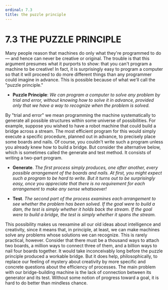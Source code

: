 ```yaml
---
ordinal: 7.3
title: the puzzle principle
---
```


# 7.3 THE PUZZLE PRINCIPLE

Many people reason that machines do only what they're programmed to do &mdash; and hence can never be creative or original. The trouble is that this argument presumes what it purports to show: that you can't program a machine to be creative! In fact, it is surprisingly easy to program a computer so that it will proceed to do more different things than any programmer could imagine in advance. This is possible because of what we'll call the "puzzle principle."

- **Puzzle Principle**: _We can program a computer to solve any problem by trial and error, without knowing how to solve it in advance, provided only that we have a way to recognize when the problem is solved._

By "trial and error" we mean programming the machine systematically to generate all possible structures within some universe of possibilities. For example, suppose you wished to have a robot machine that could build a bridge across a stream. The most efficient program for this would simply execute a specific procedure, planned out in advance, to precisely place some boards and nails. Of course, you couldn't write such a program unless you already knew how to build a bridge. But consider the alternative below, which is sometimes called the generate and test method. It consists of writing a two-part program.

- **Generate**. _The first process simply produces, one after another, every possible arrangement of the boards and nails. At first, you might expect such a program to be hard to write. But it turns out to be surprisingly easy, once you appreciate that there is no requirement for each arrangement to make any sense whatsoever!_

- **Test**. _The second part of the process examines each arrangement to see whether the problem has been solved. If the goal were to build a dam, the test is simply whether it holds back the stream. If the goal were to build a bridge, the test is simply whether it spans the stream._

This possibility makes us reexamine all our old ideas about intelligence and creativity, since it means that, in principle, at least, we can make machines solve any problems whose solutions we can recognize. This is rarely practical, however. Consider that there must be a thousand ways to attach two boards, a million ways to connect three of them, and a billion ways to nail four boards together. It would take inconceivably long before the puzzle principle produced a workable bridge. But it does help, philosophically, to replace our feeling of mystery about creativity by more specific and concrete questions about the efficiency of processes. The main problem with our bridge-building machine is the lack of connection between its generator and its test. Without some notion of progress toward a goal, it is hard to do better than mindless chance.
